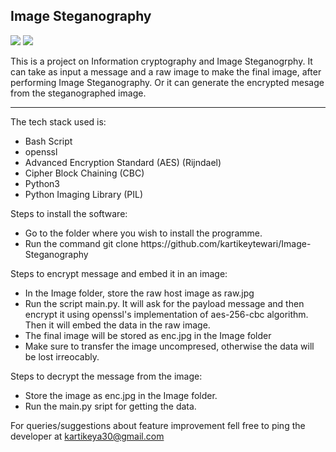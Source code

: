 <h2>Image Steganography</h2>
<img src="https://img.shields.io/badge/Build%20With-Python-yellow">
<img src="https://img.shields.io/badge/Built%20With-openssl-yellow">

This is a project on Information cryptography and Image Steganogrphy. It can take as input a message and a raw image to make the final image, after performing Image Steganography. Or it can generate the encrypted mesage from the steganographed image.
<hr>

The tech stack used is:
<ul>
    <li> Bash Script </li>
    <li> openssl </li>
    <li> Advanced Encryption Standard (AES) (Rijndael) </li>
    <li> Cipher Block Chaining (CBC) </li>
    <li> Python3 </li>
    <li> Python Imaging Library (PIL) </li>
</ul>

Steps to install the software:
<ul>
    <li> Go to the folder where you wish to install the programme. </li>
    <li> Run the command git clone https://github.com/kartikeytewari/Image-Steganography </li>
</ul>

Steps to encrypt message and embed it in an image:
<ul>
    <li> In the Image folder, store the raw host image as raw.jpg </li>
    <li> Run the script main.py. It will ask for the payload message and then encrypt it using openssl's implementation of aes-256-cbc algorithm. Then it will embed the data in the raw image. </li>
    <li> The final image will be stored as enc.jpg in the Image folder </li>
    <li> Make sure to transfer the image uncompresed, otherwise the data will be lost irreocably. </li>
</ul>

Steps to decrypt the message from the image:
<ul>
    <li> Store the image as enc.jpg in the Image folder. </li>
    <li> Run the main.py sript for getting the data. </li>
</ul>

For queries/suggestions about feature improvement fell free to ping the developer at kartikeya30@gmail.com
